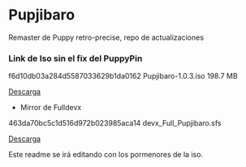 Pupjibaro
=========

Remaster de Puppy retro-precise, repo de actualizaciones

### Link de Iso sin el fix del PuppyPin

f6d10db03a284d5587033629b1da0162  Pupjibaro-1.0.3.iso 198.7 MB

[Descarga](http://ubuntuone.com/3bh3It0mZFMPtGjYWPVwY6)

- Mirror de Fulldevx

463da70bc5c1d516d972b023985aca14 devx_Full_Pupjibaro.sfs

[Descarga](http://ubuntuone.com/1AdImjrL4rClX9ZdJaDUw6)


Este readme se irá editando con los pormenores de la iso.